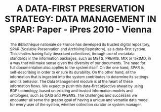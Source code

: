 ---
abstract: 'The Bibliothèque nationale de France has developed its

  trusted digital repository, SPAR (Scalable Preservation

  and Archiving Repository), as a data-first system. This

  implies having fully described collections, through use

  of metadata standards in the information packages, such

  as METS, PREMIS, MIX or textMD, in a way that will

  make sense given the diversity of our documents.

  The need for full documentation also applies to the

  system itself. On the one hand, SPAR is self-describing

  in order to ensure its durability. On the other hand, all

  the information that is ingested into the system

  contributes to determine its settings and its behavior.

  The Data Management module is at the heart of these

  information flows.

  We expect to push this data-first objective ahead by

  using RDF technology, based on existing and trusted

  information models and ontologies, such as OAIS and

  PREMIS. The challenges and successes we encounter all

  serve the greater goal of having a unique and versatile

  data model for every user of the system, whether

  collection curator or system manager.'
creators:
- Peyrard, Sébastien
- Fauduet, Louise
date: null
document_url: https://services.phaidra.univie.ac.at/api/object/o:185415/download
grand_parent: iPRES
institutions: []
keywords: []
landing_page_url: https://phaidra.univie.ac.at/o:185415
language: eng
layout: publication
license: GPLv3
notes_url: null
parent: iPRES 2010
presentation_url: null
size: 111338
source_name: iPRES
title: 'A DATA-FIRST PRESERVATION STRATEGY: DATA  MANAGEMENT IN SPAR: Paper - iPres
  2010 - Vienna'
type: paper
year: 2010
---